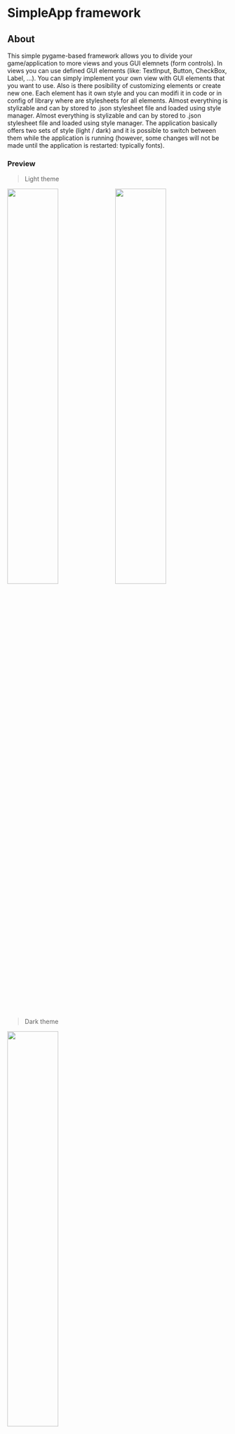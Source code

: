 # SimpleApp framework
## About
This simple pygame-based framework allows you to divide your game/application to more views and yous GUI elemnets (form controls). In views you can use defined GUI elements (like: TextInput, Button, CheckBox, Label, ...). You can simply implement your own view with GUI elements that you want to use. Also is there posibility of customizing elements or create new one. Each element has it own style and you can modifi it in code or in config of library where are stylesheets for all elements. Almost everything is stylizable and can by stored to .json stylesheet file and loaded using style manager.
Almost everything is stylizable and can by stored to .json stylesheet file and loaded using style manager. The application basically offers two sets of style (light / dark) and it is possible to switch between them while the application is running (however, some changes will not be made until the application is restarted: typically fonts).

### Preview
> Light theme
<div>
  <img src="./doc/img1.png" width="48%">
  <img src="./doc/img2.png" width="48%">
</div>

> Dark theme
<img src="./doc/img3.png" width="48%">

## How to use
Implement your own view:
```python
class View2(View):
    def __init__(self):
        # base contructor (set name and ID of view)
        super().__init__("View 2", VIEW2_ID)

    @overrides(View)
    def createEvt(self):
        # layout manager
        al = AbsoluteLayout(self)

        # button
        btn = Button(self, None, "Go to view 1")
        # assigns button to layout manager and set properties
        # [x_position, y_position, width, height]
        al.addElement(btn, ['25%', '85%', '50%', '40'])
        # on button click navigate to view with ID {VIEW1_ID}
        btn.setClickEvt(lambda btn: self.app.showViewWithID(VIEW1_ID))

        # add button to view element list
        self.addGUIElements([btn])

    @overrides(View)
    def closeEvt(self):
        pass

    @overrides(View)
    def openEvt(self):
        pass

    @overrides(View)
    def hideEvt(self):
        pass
        
    @overrides(View)
    def reloadStyleEvt(self):
        pass
```
In entry point of program create instance of Application, add your view, show some view and run app. For more detail usage of framework check main.py.
```python
view1 = View1()
view2 = View2()
app = Application([view1, view2], 30, 1, True)
app.init(640, 400, "Application", "")
app.showView(view1)
app.run()
```
&nbsp;
&nbsp;

## Application
The main component of the framework. Provides switched view work with them (rendering, events, updates, ...). Here I set the styles, icon, application name, window size, ...

---
```python
def __init__(self, views, fps=60, ups=60, dark=False)
```
  * Create instance of Application
  * __Parameters__
    * __views__: List with views (list element type: ```SimpleApp.application.View```)
    * __fps__: Rendering - Frame per second (type: ```int```)
    * __ups__: Updating - Updates per second (for example physics) (type: ```int```)
    * __dark__: If is "True" than load dark theme stylesheet (type: ```boolean```)
---

```python
def setFillColor(self, color)
```
  * Set default fill color for views of application
  * __Parameters__
    * __color__: Fill color (type: ```tuple```)

---
```python
def addView(self, view)
```
  * Add new view to application
  * __Parameters__
    * __view__: New view (type: ```SimpleApp.application.View```)

---
```python
def getStyleManager(self)
```
  * Get application style manager (type: ```SimpleApp.stylemanager.StyleManager ```)

---
```python
def reloadStyleSheet(self, styles_path)
```
  * Reload stylesheet
  * __Parameters__
    * __styles_path__: Path where is file with styles for all GUI elements  

---
```python
def reloadElementStyles(self)
```
  * Reload style of all elements (from all views of application)

---
```python
def removeView(self, view)
```
  * Remove view from application
  * __Parameters__
    * __view__: View to be removed (type: ```SimpleApp.application.View```)

---
```python
def getScreen(self)
```
  * Get screen of application (type: ```pygame.Surface```)

---
```python
def init(self, width, height, name, icon)
```
  * Init application
  * __Parameters__
    * __width__: Width of application window (type: ```int```)
    * __height__: Height of application window (type: ```int```)
    * __name__: Name of application (window title) (type: ```int```)
    * __icon__: Icon of application (type: ```int```)

---
```python
def run(self)
```
  * Run application loop (Returns False in case of fail) (type: ```boolean```)

---
```python
def close(self)
```
  * Close application

---
```python
def showView(self, view)
```
  * Close application
  * __Parameters__
    * __view__: View to be displayed in application
  * Return True in success (type: ```boolean```)

---
```python
def showViewWithName(self, name)
```
  * Show view with specific name
  * __Parameters__
    * __name__: Name of view (type: ```string```)

---
```python
def showViewWithID(self, id)
```
  * Show view with specif ID
  * __Parameters__
    * __id__: ID of view (type: ```int```)

&nbsp;
&nbsp;
## View
View represents the content/page of the application window that the user sees and with which he can interact.
```python
def __init__(self, name, id)
```
  * Create instance of Application
  * __Parameters__
    * __name__: Name of view (the name will be visible in the window title) (list element type: ```string```)
    * __id__: ID of view (can be used for navigation) (type: ```int```)

---
```python
def setID(self, id)
```
  * Set view ID
  * __Parameters__
    * __id__: New ID for view (type: ```int```)

---
```python
def addGUIElements(self, elements)
```
  * Add GUI elements to this view
  * __Parameters__
    * __elements__: List with GUI elements (list element type: ```SimpleApp.guielement.GUIElement```)

---
```python
def removeGUIElement(self, element)
```
  * Remove GUI element from view
  * __Parameters__
    * __element__: GUI element to be removed (type: ```SimpleApp.guielement.GUIElement```)

---
```python
@final 
def getApp(self)
```
  * Get reference on app (type: ```SimpleApp.application.Application```)

---
```python
def registerLayoutManager(self, layoutManager)
```
  * Register new layout manager
  * __Parameters__
    * __layoutManager__: New layout manager (type: ```SimpleApp.application.Layout```)

---
```python
def unregisterLayoutManager(self, layoutManager)
```
  * Unregister layout manager
  * __Parameters__
    * __layoutManager__: Layout manager (type: ```SimpleApp.application.Layout```)

---
```python
@final 
def getGUIElement(self)
```
  * Get list of GUIElements (list element type: ```SimpleApp.guielement.GUIElement```)

---
```python
def setDefaultCursor(self, cursor=pygame.SYSTEM_CURSOR_ARROW)
```
  * Set default cursor for view
  * __Parameters__
    * __cursor__: Default cursor (type: ```pygame.cursor constant```)

---
```python
def setFillColor(self, color)
```
  * Set view fill color
  * __Parameters__
    * __color__: View fill color (type: ```tuple```)

---
```python
@final 
def getFillColor(self)
```
  * Get view fill color (type: ```tuple```)

---
```python
def setVisibility(self, visible)
```
  * Set visibility of view
  * __Parameters__
    * __visible__: True=view is visible (type: ```boolean```)

---
```python
def setApplication(self, app)
```
  * Assigns application to this view
  * __Parameters__
    * __app__: Application (type: ```SimpleApp.application.Application```)

---
```python
@final 
def reloadElementStyle(self, list=None)
```
  * Reload style of all GUI elements from list (do not set "list" if you want all view elements)
  * __Parameters__
    * __list__: List with GUI elements (list element type: ```SimpleApp.guielement.GUIElement```)

---
```python
@abc.abstractmethod 
def createEvt(self)
```
  * Create event - when the application starting

---
```python
@abc.abstractmethod 
def closeEvt(self)
```
  * Close event - when the application closing

---
```python
@abc.abstractmethod 
def openEvt(self)
```
  * Open event - when the application show this view

---
```python
@abc.abstractmethod 
def hideEvt(self)
```
  * Hide event - when the application hide this view

---
```python
@abc.abstractmethod 
def reloadStyleEvt(self)
```
  * Reload style event - when the application reloading styles of view

---
```python
@abc.abstractmethod 
def findElement(self, list, procces_function=None)
```
  * Find element in "list of GUI elements" for which procces function return True
  * __Parameters__
    * __list__: List with GUI elements (list element type: ```SimpleApp.guielement.GUIElement```)
    * __procces_function__: True/False function, return first element for which return True

---
```python
@abc.abstractmethod 
def findElement(self, list, procces_function=None)
```
  * Find element in "list of GUI elements" for which procces function return True
  * __Parameters__
    * __list__: List with GUI elements (list element type: ```SimpleApp.guielement.GUIElement```)
    * __procces_function__: True/False function, return first element for which return True

&nbsp;
&nbsp;
## Style Manager
Provides style for each GUI element. Loading and preserves all application styles.

---
```python
def __init__(self, styles_path)
```
  * Create style manager
  * __Parameters__
    * __styles_path__: Path where is file with styles for all guil elements (type: ```string```)

---
```python
def init(self)
```
  * Init style manager

---
```python
def loadStyleSheet(self, styles_path)
```
  * Load stylesheet from file
  * __Parameters__
    * __styles_path__: Path where is file with styles for all guil elements (type: ```string```)

---
```python
def getStyleWithName(self, name)
```
  * Get style with specific name from stylsheet
  * __Parameters__
    * __name__: Name of style (type: ```string```)

---
```python
def getStyleWithName(self, name)
```
  * Get style with specific name from stylsheet
  * __Parameters__
    * __name__: Name of style (type: ```string```)

---
```python
def processStyle(self, name)
```
  * Some string values are replaced by an object if necessary
  * __Parameters__
    * __style__: Some style (type: ```dict```)


&nbsp;
&nbsp;
## GUI elements
### Base class
Base class for GUI elements

---
```python
def __init__(self, view, x, y, width, height, style, selected_cursor=pygame.SYSTEM_CURSOR_HAND)
```
  * Create GUIElement
  * __Parameters__
    * __x__: X position of Element (type: ```int```)
    * __y__: Y position of Element (type: ```int```)
    * __width__: Width position of Element (type: ```int```)
    * __height__: Height position of Element (type: ```int```)
    * __style__: Style of Element (type: ```dict```)
    * __selected_cursor__: The type of cursor that appears when this element is selected

---
```python
def setVisibility(self, visible)
```
  * Set visibility of element
  * __Parameters__
    * __visible__: True/False (type: ```boolean```)

---
```python
def isVisible(self)
```
  * Check if element is visible (type: ```boolean```)

---
```python
def setSelectCursor(self, cursor)
```
  * Set cursor type when this element is selected
  * __Parameters__
    * __cursor__: Type of cursor that appears when this element is selected (type: ```pygame cursor constant```)

---
```python
@final
def getSelectCursor(self)
```
  * Return cursor type when this element is selected (type: ```pygame cursor constant```)

---
```python
@final
def getView(self)
```
  * Get view to which the element belongs

---
```python
@final
def getX(self)
```
  * Get x position of this element (type: ```int```)

---
```python
@final
def getY(self)
```
  * Get y position of this element (type: ```int```)

---
```python
@final
def getWidth(self)
```
  * Get width of this element (type: ```int```)

---
```python
@final
def getHeight(self)
```
  * Get height of this element (type: ```int```)

---
```python
@final
def getStyle(self)
```
  * Get style of this element (type: ```dict```)

---
```python
def setX(self, x)
```
  * Set x position of this element
  * __Parameters__
    * __x__: New X position

---
```python
def setY(self, y)
```
  * Set y position of this element
  * __Parameters__
    * __y__: New Y position

---
```python
def setWidth(self, width)
```
  * Set width of this element
  * __Parameters__
    * __width__: New width of element

---
```python
def setHeight(self, height)
```
  * Set height of this element
  * __Parameters__
    * __height__: New height of element

---
```python
def setStyle(self, style)
```
  * Set style of this element
  * __Parameters__
    * __style__: New style of element

---
```python
def updateViewRect(self)
```
  * Update view rect of this element

---
```python
@final
def getViewRect(self)
```
  * Get view rect of this element (type: ```pygame.Rect```)

---
```python
@final
def select(self)
```
  * Select this element

---
```python
@final
def unSelect(self)
```
  * Unselect this element

---
```python
@final
def isSelected(self)
```
  * Check if element is selected (type: ```boolean```)

---
```python
@abc.abstractmethod
def draw(self, view, screen)
```
  * Draw element on screen
  * __Parameters__
    * __view__: View which is rendering this element
    * __scree__: Screen where element is rendered 

---
```python
@abc.abstractmethod
def processEvent(self, view, event)
```
  * Process event from view
  * __Parameters__
    * __view__: View which is sending event
    * __event__: Pygame event

---
```python
@abc.abstractmethod
def update(self, view)
```
  * Update element
  * __Parameters__
    * __view__: View which is updating this element


### Label
### Image
### Button
### Canvas
### Checkbox
### Radiobutton
### Slider
### Togglebutton
### Textinput
### Graph
### Vertical scrollbar
### Table
### Panel

### Tab Panel

&nbsp;
&nbsp;
## Layout managers
### Base class
Base layout class mainly consists from list of layout elements and an abstract ```updateLayout``` function. The layout element consists of a reference to the GUI element and properies for a specific layout manager.
* __Layout element structure:__ ```{"element": value1, "propt": value2}```

---
```python
def __init__(self, view, register=True)
```
  * Base layout class, automatically register layout manager to view
  * __Parameters__
    * __screen__: Pygame surface
    * __view__: View for which the layout manager will register
    * __register__: False: disable registration of this layout manager

---
```python
@final
def getLayoutElements(self)
```
  * Return all elements from layout

---
```python
def setElements(self, layoutElements)
```
  * Set new layout element list
  * __Parameters__
    * __layoutElements__: Layout element list

---
```python
def addElement(self, element, propt=None)
```
  * Add new layout element to layout manager
  * __Parameters__
    * __element__: GUIElement (type: ```SimpleApp.guielement.GUIElement```)
    * __propt__: Property of element for layout manager (LEFT, RIGHT, CENTER, ...) values denpends on manager

---
```python
@abc.abstractmethod
def updateLayout(self, width, height)
```
  * Update layout of all GUI elements
  * __Parameters__
    * __width__: Width of view screen   (type: ```int```)
    * __height__: Height of view screen   (type: ```int```)

### Absolute Layout
It is possible to set absolute position or size of each GUI element. Values can be set in % or px. If the value is set in %, it is then recalculated to px (in overrided method ```Layout.updateLayout```). So it is possible to set the element to be constantly in a certain position or to have a certain size.
__Examples:__
Position only:
```python
al = AbsoluteLayout(self)
label = Label(self, None, "Label 1", True)
# set position of labe on 50% in X axis of view screen
# and 5% in Y axis of view screen
al.addElement(label, ['50%', '5%'])
```
All attributes:
```python
canvas = Canvas(self, None)
# set positon on [3%, 15%] and width on 45% and height on 40% of view screen size
al.addElement(canvas, ['3%', '15%', '45%', '40%'])
```
Pixel value:
```python
btn = Button(self, custom_btn_style, "Go to view 2")
# height of button set on 40px
al.addElement(btn, ['25%', '60%', '50%', '40'])
```

### Relative Layout
For this layout manager are there two types of elements (parent and child). The layout manager does not affect the element that is defined as the "parent". All elements defined as "child" start stacking behind the parent element in a defined axis (horizontal or vertical).
__Examples:__
```python
al = AbsoluteLayout(self)
rl = RelativeLayout(self, True)
checkbox1 = CheckBox(self, None, "Check box 1", True, 20)
# absolut layout can set positon of parent 
# (this work only if instance of AbsoluteLayout is created before RelativeLayout!!!!!!)
al.addElement(checkbox1, ['10%', '75%'])
# checkbox1 defined as parent
rl.addElement(checkbox1, "parent")
checkbox2 = CheckBox(self, None, "Check box 2", True, 20)
rl.addElement(checkbox2, "child")
checkbox3 = CheckBox(self, None, "Check box 3", True, 20)
rl.addElement(checkbox3, "child")
```
